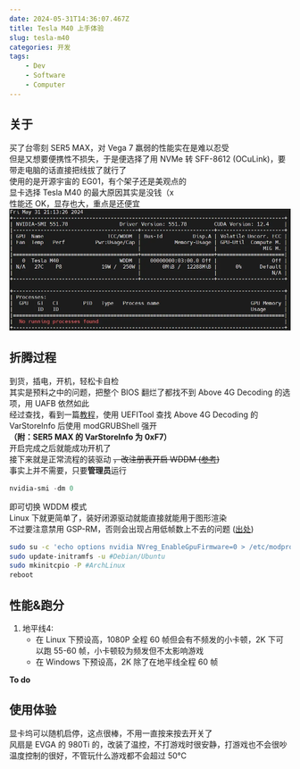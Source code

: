 ```yaml
---
date: 2024-05-31T14:36:07.467Z
title: Tesla M40 上手体验
slug: tesla-m40
categories: 开发
tags:
    - Dev
    - Software
    - Computer
---
```


## 关于
买了台零刻 SER5 MAX，对 Vega 7 羸弱的性能实在是难以忍受  
但是又想要便携性不损失，于是便选择了用 NVMe 转 SFF-8612 (OCuLink)，要带走电脑的话直接把线拔了就行了  
使用的是开源宇宙的 EG01，有个架子还是美观点的  
显卡选择 Tesla M40 的最大原因其实是没钱（x  
性能还 OK，显存也大，重点是还便宜  
![](nvidia-smi.webp)  

## 折腾过程
到货，插电，开机，轻松卡自检  
其实是预料之中的问题，把整个 BIOS 翻烂了都找不到 Above 4G Decoding 的选项，用 UAFB 依然如此  
经过查找，看到一篇[教程](https://www.bilibili.com/read/cv20768695/)，使用 UEFITool 查找 Above 4G Decoding 的 VarStoreInfo 后使用 modGRUBShell 强开  
**（附：SER5 MAX 的 VarStoreInfo 为 0xF7）**  
开启完成之后就能成功开机了  
接下来就是正常流程的装驱动 ~~，改注册表开启 WDDM ([参考](https://www.bilibili.com/read/cv23955139/))~~  
事实上并不需要，只要**管理员**运行

```powershell
nvidia-smi -dm 0
```
即可切换 WDDM 模式  
Linux 下就更简单了，装好闭源驱动就能直接就能用于图形渲染  
不过要注意禁用 GSP-RM，否则会出现占用低帧数上不去的问题 ([出处](https://www.ctyun.cn/document/10029787/10356098))

```bash
sudo su -c 'echo options nvidia NVreg_EnableGpuFirmware=0 > /etc/modprobe.d/nvidia-gsp.conf'
sudo update-initramfs -u #Debian/Ubuntu
sudo mkinitcpio -P #ArchLinux
reboot
```

## 性能&跑分
1. 地平线4:
    - 在 Linux 下预设高，1080P 全程 60 帧但会有不频发的小卡顿，2K 下可以跑 55-60 帧，小卡顿较为频发但不太影响游戏  
    - 在 Windows 下预设高，2K 除了在地平线全程 60 帧  

**To do**

## 使用体验
显卡坞可以随机启停，这点很棒，不用一直按来按去开关了  
风扇是 EVGA 的 980Ti 的，改装了温控，不打游戏时很安静，打游戏也不会很吵  
温度控制的很好，不管玩什么游戏都不会超过 50℃